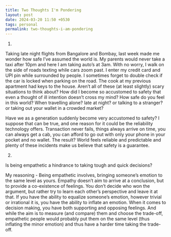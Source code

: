 ```yaml
---
title: Two Thoughts I'm Pondering
layout: post
date: 2024-03-20 11:50 +0530
tags: personal
permalink: two-thoughts-i-am-pondering
---
```


1.

Taking late night flights from Bangalore and Bombay, last week made me wonder how safe I’ve assumed the world is. My parents would never take a taxi after 10pm and here I am taking auto’s at 3am. With no worry, I walk on the side of roads texting while cars zoom past. I enter my credit card and UPI pin while surrounded by people. I sometimes forget to double check if the car is locked when parking on the road. The cook at my previous apartment had keys to the house. Aren’t all of these (at least slightly) scary situations to think about? How did I become so accustomed to safety that even a thought of ill intention doesn’t cross my mind? How safe do you feel in this world? When travelling alone? late at night? or talking to a stranger? or taking out your wallet in a crowded market?

Have we as a generation suddenly become very accustomed to safety? I suppose that can be true, and one reason for it could be the reliability technology offers. Transaction never fails, things always arrive on time, you can always get a cab, you can afford to go out with only your phone in your pocket and no wallet. The result? World feels reliable and predictable and plenty of these incidents make us believe that safety is a guarantee.

2.

Is being empathetic a hindrance to taking tough and quick decisions?

My reasoning - Being empathetic involves, bringing someone’s emotion to the same level as yours. Empathy doesn’t aim to arrive at a conclusion, but to provide a co-existence of feelings. You don’t decide who won the argument, but rather try to learn each other’s perspective and leave it at that. If you have the ability to equalize someone’s emotion, however trivial or irrational it is, you have the ability to inflate an emotion. When it comes to decision making, you have both supporting and opposing feelings. And while the aim is to measure (and compare) them and choose the trade-off, empathetic people would probably put them on the same level (thus inflating the minor emotion) and thus have a harder time taking the trade-off. 
